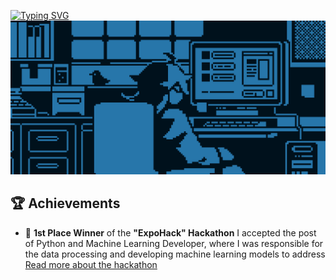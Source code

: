 [![Typing SVG](https://readme-typing-svg.herokuapp.com?font=Fira+Code&pause=1000&center=&vCenter=&random=true&width=435&lines=Hey+there%2C+I'm+GuruProger;I+am+engaged+in+python+development)](https://git.io/typing-svg)
![Header](assets/header.gif)

## 🏆 Achievements

- 🥇 **1st Place Winner** of the **"ExpoHack" Hackathon**
  I accepted the post of Python and Machine Learning Developer, where I was responsible for the data processing and
  developing machine learning models to
  address [Read more about the hackathon](https://habr.com/ru/articles/842786/)
